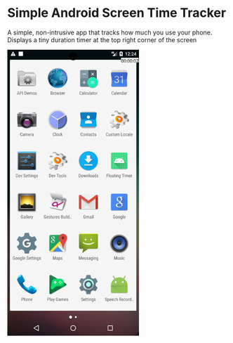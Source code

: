# Simple Android Screen Time Tracker
A simple, non-intrusive app that tracks how much you use your phone. Displays a tiny duration timer at the top right corner of the screen

<img src="images/demo.png" width="300">
